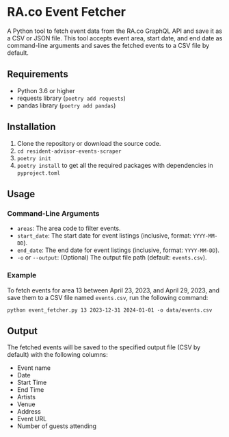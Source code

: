 # RA.co Event Fetcher

A Python tool to fetch event data from the RA.co GraphQL API and save it as a CSV or JSON file. This tool accepts event area, start date, and end date as command-line arguments and saves the fetched events to a CSV file by default.

## Requirements

- Python 3.6 or higher
- requests library (`poetry add requests`)
- pandas library (`poetry add pandas`)

## Installation

1. Clone the repository or download the source code.
2. `cd resident-advisor-events-scraper`
3. `poetry init`
4. `poetry install` to get all the required packages with dependencies in `pyproject.toml`

## Usage

### Command-Line Arguments

- `areas`: The area code to filter events.
- `start_date`: The start date for event listings (inclusive, format: `YYYY-MM-DD`).
- `end_date`: The end date for event listings (inclusive, format: `YYYY-MM-DD`).
- `-o` or `--output`: (Optional) The output file path (default: `events.csv`).

### Example

To fetch events for area 13 between April 23, 2023, and April 29, 2023, and save them to a CSV file named `events.csv`, run the following command:

```
python event_fetcher.py 13 2023-12-31 2024-01-01 -o data/events.csv
```

## Output

The fetched events will be saved to the specified output file (CSV by default) with the following columns:

- Event name
- Date
- Start Time
- End Time
- Artists
- Venue
- Address
- Event URL
- Number of guests attending